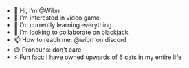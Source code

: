 - 👋 Hi, I’m @Wibrr
- 👀 I’m interested in video game
- 🌱 I’m currently learning everything
- 💞️ I’m looking to collaborate on blackjack
- 📫 How to reach me: @wibrr on discord
- 😄 Pronouns: don't care
- ⚡ Fun fact: I have owned upwards of 6 cats in my entire life

<!---
Wibrr/Wibrr is a ✨ special ✨ repository because its `README.md` (this file) appears on your GitHub profile.
You can click the Preview link to take a look at your changes.
--->
